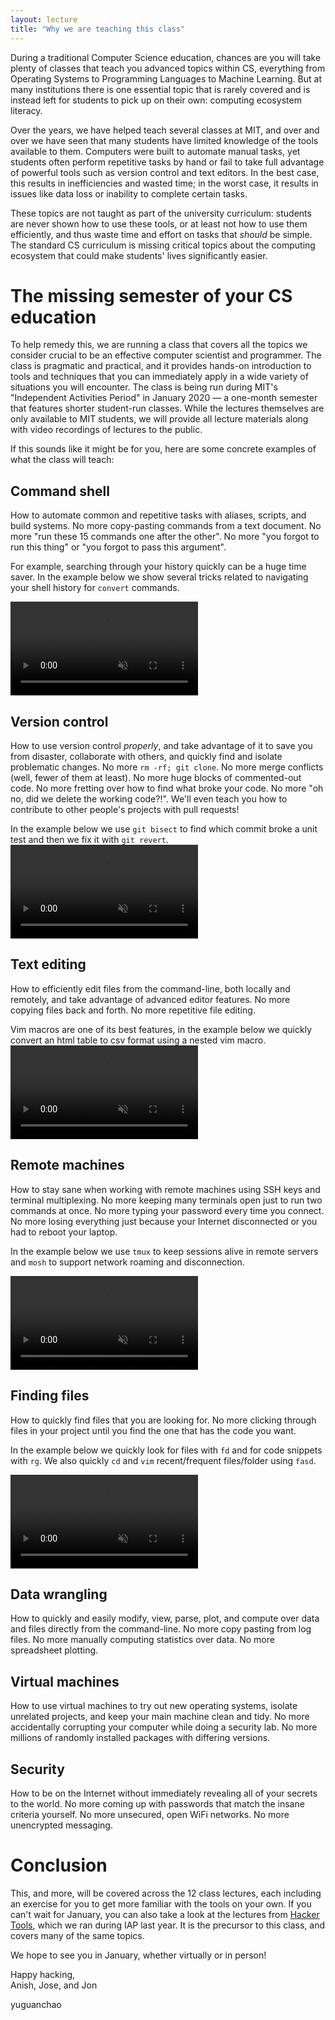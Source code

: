 ```yaml
---
layout: lecture
title: "Why we are teaching this class"
---
```


During a traditional Computer Science education, chances are you will take
plenty of classes that teach you advanced topics within CS, everything from
Operating Systems to Programming Languages to Machine Learning. But at many
institutions there is one essential topic that is rarely covered and is instead
left for students to pick up on their own: computing ecosystem literacy.

Over the years, we have helped teach several classes at MIT, and over and over
we have seen that many students have limited knowledge of the tools available
to them. Computers were built to automate manual tasks, yet students often
perform repetitive tasks by hand or fail to take full advantage of powerful
tools such as version control and text editors. In the best case, this results
in inefficiencies and wasted time; in the worst case, it results in issues like
data loss or inability to complete certain tasks.

These topics are not taught as part of the university curriculum: students are
never shown how to use these tools, or at least not how to use them
efficiently, and thus waste time and effort on tasks that _should_ be simple.
The standard CS curriculum is missing critical topics about the computing
ecosystem that could make students' lives significantly easier.

# The missing semester of your CS education

To help remedy this, we are running a class that covers all the topics we
consider crucial to be an effective computer scientist and programmer. The
class is pragmatic and practical, and it provides hands-on introduction to
tools and techniques that you can immediately apply in a wide variety of
situations you will encounter. The class is being run during MIT's "Independent
Activities Period" in January 2020 — a one-month semester that features shorter
student-run classes. While the lectures themselves are only available to MIT
students, we will provide all lecture materials along with video recordings of
lectures to the public.

If this sounds like it might be for you, here are some concrete
examples of what the class will teach:

## Command shell

How to automate common and repetitive tasks with aliases, scripts,
and build systems. No more copy-pasting commands from a text
document. No more "run these 15 commands one after the other". No
more "you forgot to run this thing" or "you forgot to pass this
argument".

For example, searching through your history quickly can be a huge time saver. In the example below we show several tricks related to navigating your shell history for `convert` commands.

<video autoplay="autoplay" loop="loop" controls muted playsinline  oncontextmenu="return false;"  preload="auto"  class="demo">
  <source src="/static/media/demos/history.mp4" type="video/mp4">
</video>

## Version control

How to use version control _properly_, and take advantage of it to
save you from disaster, collaborate with others, and quickly find and
isolate problematic changes. No more `rm -rf; git clone`. No more
merge conflicts (well, fewer of them at least). No more huge blocks
of commented-out code. No more fretting over how to find what broke
your code. No more "oh no, did we delete the working code?!". We'll
even teach you how to contribute to other people's projects with pull
requests!

In the example below we use `git bisect` to find which commit broke a unit test and then we fix it with `git revert`.
<video autoplay="autoplay" loop="loop" controls muted playsinline  oncontextmenu="return false;"  preload="auto"  class="demo">
  <source src="/static/media/demos/git.mp4" type="video/mp4">
</video>

## Text editing

How to efficiently edit files from the command-line, both locally and
remotely, and take advantage of advanced editor features. No more
copying files back and forth. No more repetitive file editing.

Vim macros are one of its best features, in the example below we quickly convert an html table to csv format using a nested vim macro.
<video autoplay="autoplay" loop="loop" controls muted playsinline  oncontextmenu="return false;"  preload="auto"  class="demo">
  <source src="/static/media/demos/vim.mp4" type="video/mp4">
</video>

## Remote machines

How to stay sane when working with remote machines using SSH keys and
terminal multiplexing. No more keeping many terminals open just to
run two commands at once. No more typing your password every time you
connect. No more losing everything just because your Internet
disconnected or you had to reboot your laptop.

In the example below we use `tmux` to keep sessions alive in remote servers and `mosh` to support network roaming and disconnection.

<video autoplay="autoplay" loop="loop" controls muted playsinline  oncontextmenu="return false;"  preload="auto"  class="demo">
  <source src="/static/media/demos/ssh.mp4" type="video/mp4">
</video>

## Finding files

How to quickly find files that you are looking for. No
more clicking through files in your project until you find the one
that has the code you want.

In the example below we quickly look for files with `fd` and for code snippets with `rg`. We also quickly `cd` and `vim` recent/frequent files/folder using `fasd`.

<video autoplay="autoplay" loop="loop" controls muted playsinline  oncontextmenu="return false;"  preload="auto"  class="demo">
  <source src="/static/media/demos/find.mp4" type="video/mp4">
</video>

## Data wrangling

How to quickly and easily modify, view, parse, plot, and compute over
data and files directly from the command-line. No more copy pasting
from log files. No more manually computing statistics over data. No
more spreadsheet plotting.

## Virtual machines

How to use virtual machines to try out new operating systems, isolate
unrelated projects, and keep your main machine clean and tidy. No
more accidentally corrupting your computer while doing a security
lab. No more millions of randomly installed packages with differing
versions.

## Security

How to be on the Internet without immediately revealing all of your
secrets to the world. No more coming up with passwords that match the
insane criteria yourself. No more unsecured, open WiFi networks. No
more unencrypted messaging.

# Conclusion

This, and more, will be covered across the 12 class lectures, each including an
exercise for you to get more familiar with the tools on your own. If you can't
wait for January, you can also take a look at the lectures from [Hacker
Tools](https://hacker-tools.github.io/lectures/), which we ran during IAP last
year. It is the precursor to this class, and covers many of the same topics.

We hope to see you in January, whether virtually or in person!

Happy hacking,<br>
Anish, Jose, and Jon

yuguanchao
